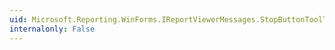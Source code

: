 ```yaml
---
uid: Microsoft.Reporting.WinForms.IReportViewerMessages.StopButtonToolTip
internalonly: False
---
```

